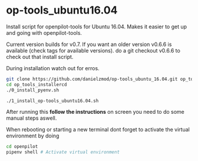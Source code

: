 # op-tools_ubuntu16.04
Install script for openpilot-tools for Ubuntu 16.04.
Makes it easier to get up and going with openpilot-tools.

Current version builds for v0.7.
If you want an older version v0.6.6 is available (check tags for available versions).
do a git checkout v0.6.6 to check out that install script.

During installation watch out for erros.

```bash
git clone https://github.com/danielzmod/op-tools_ubuntu_16.04.git op_tools_installer
cd op_tools_installercd
./0_install_pyenv.sh
```

```bash
./1_install_op-tools_ubuntu16.04.sh
```
After running this **follow the instructions** on screen you need to do some manual steps aswell.


When rebooting or starting a new terminal dont forget to activate the virtual environment by doing 
```bash
cd openpilot
pipenv shell # Activate virtual environment
```
